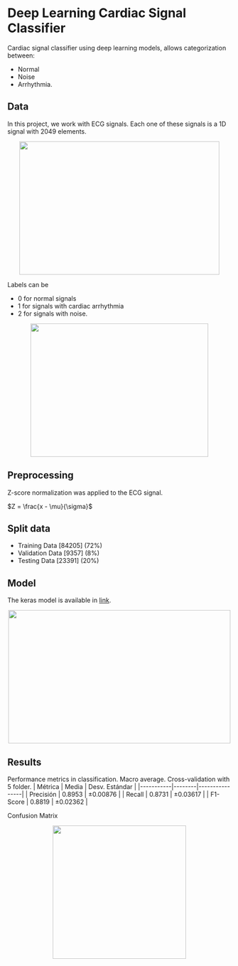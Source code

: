 # Deep Learning Cardiac Signal Classifier
Cardiac signal classifier using deep learning models, allows categorization between:
- Normal
- Noise
- Arrhythmia.

## Data 
In this project, we work with ECG signals. Each one of these signals is a 1D signal with 2049 elements. 
<p align="center">
  <img src="https://github.com/Konat23/DL-Cardiac-Signal-Classifier/assets/68023761/42326c84-dfa7-4d22-912a-5184a151aae3" width="450" height="300">
</p>

Labels can be 
- 0 for normal signals
- 1 for signals with cardiac arrhythmia
- 2 for signals with noise.
<p align="center">
  <img src="https://github.com/Konat23/DL-Cardiac-Signal-Classifier/assets/68023761/aade0d23-b476-49aa-9aa6-0d7355f8ac29" width="400" height="300">
</p>

## Preprocessing 
Z-score normalization was applied to the ECG signal.

$Z = \frac{x - \mu}{\sigma}$
## Split data 
- Training Data [84205] (72%)
- Validation Data [9357] (8%)
- Testing Data [23391] (20%)
## Model 
The keras model is available in [link](https://drive.google.com/file/d/1DHFXWbuIzwr4dLW_SoMtqhWleBaizDsi/view).
<p align="center">
  <img src="https://github.com/Konat23/DL-Cardiac-Signal-Classifier/assets/68023761/6df4bc74-0b74-476f-b13c-890a9e7b5913" width="500" height="300">
</p>

## Results 
Performance metrics in classification. Macro average. Cross-validation with 5 folder.
| Métrica   | Media  | Desv. Estándar |
|-----------|--------|----------------|
| Precisión | 0.8953 | ±0.00876       |
| Recall    | 0.8731 | ±0.03617       |
| F1-Score  | 0.8819 | ±0.02362       |

Confusion Matrix
<p align="center">
  <img src="https://github.com/Konat23/DL-Cardiac-Signal-Classifier/assets/68023761/67ab6016-b961-47ea-b967-a75f6eb90b3c" width="300" height="300">
</p>
